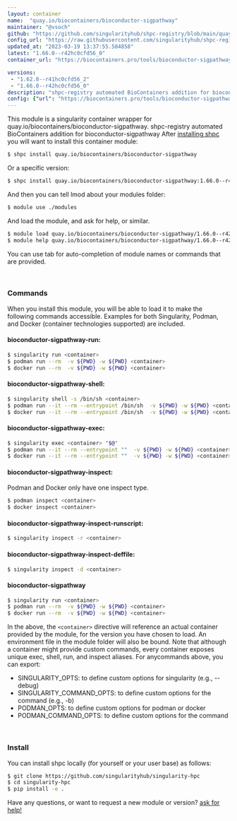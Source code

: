 ```yaml
---
layout: container
name:  "quay.io/biocontainers/bioconductor-sigpathway"
maintainer: "@vsoch"
github: "https://github.com/singularityhub/shpc-registry/blob/main/quay.io/biocontainers/bioconductor-sigpathway/container.yaml"
config_url: "https://raw.githubusercontent.com/singularityhub/shpc-registry/main/quay.io/biocontainers/bioconductor-sigpathway/container.yaml"
updated_at: "2023-03-19 13:37:55.584858"
latest: "1.66.0--r42hc0cfd56_0"
container_url: "https://biocontainers.pro/tools/bioconductor-sigpathway"

versions:
 - "1.62.0--r41hc0cfd56_2"
 - "1.66.0--r42hc0cfd56_0"
description: "shpc-registry automated BioContainers addition for bioconductor-sigpathway"
config: {"url": "https://biocontainers.pro/tools/bioconductor-sigpathway", "maintainer": "@vsoch", "description": "shpc-registry automated BioContainers addition for bioconductor-sigpathway", "latest": {"1.66.0--r42hc0cfd56_0": "sha256:d094d2f17564163e02c20a0e8f5bce7ed893029f3b48c742bfa7be77b941f977"}, "tags": {"1.62.0--r41hc0cfd56_2": "sha256:6c2307b8a8c449027f5cfa81adde84b1efa353c408327f19439f562c091e2b33", "1.66.0--r42hc0cfd56_0": "sha256:d094d2f17564163e02c20a0e8f5bce7ed893029f3b48c742bfa7be77b941f977"}, "docker": "quay.io/biocontainers/bioconductor-sigpathway"}
---
```


This module is a singularity container wrapper for quay.io/biocontainers/bioconductor-sigpathway.
shpc-registry automated BioContainers addition for bioconductor-sigpathway
After [installing shpc](#install) you will want to install this container module:


```bash
$ shpc install quay.io/biocontainers/bioconductor-sigpathway
```

Or a specific version:

```bash
$ shpc install quay.io/biocontainers/bioconductor-sigpathway:1.66.0--r42hc0cfd56_0
```

And then you can tell lmod about your modules folder:

```bash
$ module use ./modules
```

And load the module, and ask for help, or similar.

```bash
$ module load quay.io/biocontainers/bioconductor-sigpathway/1.66.0--r42hc0cfd56_0
$ module help quay.io/biocontainers/bioconductor-sigpathway/1.66.0--r42hc0cfd56_0
```

You can use tab for auto-completion of module names or commands that are provided.

<br>

### Commands

When you install this module, you will be able to load it to make the following commands accessible.
Examples for both Singularity, Podman, and Docker (container technologies supported) are included.

#### bioconductor-sigpathway-run:

```bash
$ singularity run <container>
$ podman run --rm  -v ${PWD} -w ${PWD} <container>
$ docker run --rm  -v ${PWD} -w ${PWD} <container>
```

#### bioconductor-sigpathway-shell:

```bash
$ singularity shell -s /bin/sh <container>
$ podman run --it --rm --entrypoint /bin/sh  -v ${PWD} -w ${PWD} <container>
$ docker run --it --rm --entrypoint /bin/sh  -v ${PWD} -w ${PWD} <container>
```

#### bioconductor-sigpathway-exec:

```bash
$ singularity exec <container> "$@"
$ podman run --it --rm --entrypoint ""  -v ${PWD} -w ${PWD} <container> "$@"
$ docker run --it --rm --entrypoint ""  -v ${PWD} -w ${PWD} <container> "$@"
```

#### bioconductor-sigpathway-inspect:

Podman and Docker only have one inspect type.

```bash
$ podman inspect <container>
$ docker inspect <container>
```

#### bioconductor-sigpathway-inspect-runscript:

```bash
$ singularity inspect -r <container>
```

#### bioconductor-sigpathway-inspect-deffile:

```bash
$ singularity inspect -d <container>
```



#### bioconductor-sigpathway

```bash
$ singularity run <container>
$ podman run --rm  -v ${PWD} -w ${PWD} <container>
$ docker run --rm  -v ${PWD} -w ${PWD} <container>
```


In the above, the `<container>` directive will reference an actual container provided
by the module, for the version you have chosen to load. An environment file in the
module folder will also be bound. Note that although a container
might provide custom commands, every container exposes unique exec, shell, run, and
inspect aliases. For anycommands above, you can export:

 - SINGULARITY_OPTS: to define custom options for singularity (e.g., --debug)
 - SINGULARITY_COMMAND_OPTS: to define custom options for the command (e.g., -b)
 - PODMAN_OPTS: to define custom options for podman or docker
 - PODMAN_COMMAND_OPTS: to define custom options for the command

<br>

### Install

You can install shpc locally (for yourself or your user base) as follows:

```bash
$ git clone https://github.com/singularityhub/singularity-hpc
$ cd singularity-hpc
$ pip install -e .
```

Have any questions, or want to request a new module or version? [ask for help!](https://github.com/singularityhub/singularity-hpc/issues)